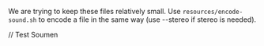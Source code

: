 We are trying to keep these files relatively small. Use `resources/encode-sound.sh` to
encode a file in the same way (use --stereo if stereo is needed).

// Test Soumen
